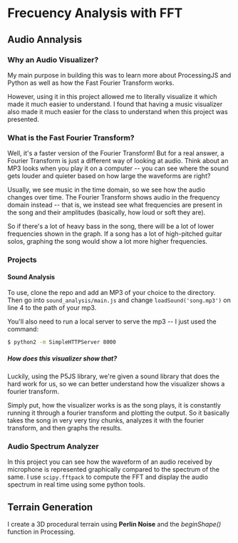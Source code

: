 # Frecuency Analysis with FFT

## Audio Annalysis

### Why an Audio Visualizer?

My main purpose in building this was to learn more about ProcessingJS and Python as well as how the Fast Fourier Transform works.

However, using it in this project allowed me to literally visualize it which made it much easier to understand. I found that having a music visualizer also made it much easier for the class to understand when this project was presented.

### What is the Fast Fourier Transform?

Well, it's a faster version of the Fourier Transform! But for a real answer, a Fourier Transform is just a different way of looking at audio. Think about an MP3 looks when you play it on a computer -- you can see where the sound gets louder and quieter based on how large the waveforms are right?

Usually, we see music in the time domain, so we see how the audio changes over time. The Fourier Transform shows audio in the frequency domain instead -- that is, we instead see what frequencies are present in the song and their amplitudes (basically, how loud or soft they are).

So if there's a lot of heavy bass in the song, there will be a lot of lower frequencies shown in the graph. If a song has a lot of high-pitched guitar solos, graphing the song would show a lot more higher frequencies.

### Projects

#### Sound Analysis

To use, clone the repo and add an MP3 of your choice to the directory. Then go into `sound_analysis/main.js` and change `loadSound('song.mp3')` on line 4 to the path of your mp3.

You'll also need to run a local server to serve the mp3 -- I just used the command:

```sh
$ python2 -m SimpleHTTPServer 8000
```

##### How does this visualizer show that?

Luckily, using the P5JS library, we're given a sound library that does the hard work for us, so we can better understand how the visualizer shows a fourier transform.

Simply put, how the visualizer works is as the song plays, it is constantly running it through a fourier transform and plotting the output. So it basically takes the song in very very tiny chunks, analyzes it with the fourier transform, and then graphs the results.

### Audio Spectrum Analyzer

In this project you can see how the waveform of an audio received by microphone is represented graphically compared to the spectrum of the same. I use `scipy.fftpack` to compute the FFT and display the audio spectrum in real time using some python tools.

## Terrain Generation

I create a 3D procedural terrain using **Perlin Noise** and the _beginShape()_ function in Processing.

